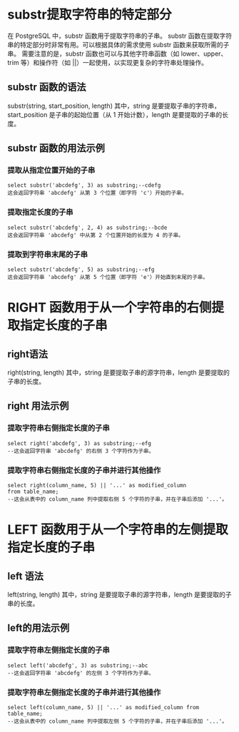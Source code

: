 # substr提取字符串的特定部分

在 PostgreSQL 中，substr 函数用于提取字符串的子串。
substr 函数在提取字符串的特定部分时非常有用。可以根据具体的需求使用 substr 函数来获取所需的子串。
需要注意的是，substr 函数也可以与其他字符串函数（如 lower、upper、trim 等）和操作符（如 ||）一起使用，以实现更复杂的字符串处理操作。

## substr 函数的语法

substr(string, start_position, length)
其中，string 是要提取子串的字符串，start_position 是子串的起始位置（从 1 开始计数），length 是要提取的子串的长度。

## substr 函数的用法示例

### 提取从指定位置开始的子串

```pgsql
select substr('abcdefg', 3) as substring;--cdefg
这会返回字符串 'abcdefg' 从第 3 个位置（即字符 'c'）开始的子串。
```

### 提取指定长度的子串

```pgsql
select substr('abcdefg', 2, 4) as substring;--bcde
这会返回字符串 'abcdefg' 中从第 2 个位置开始的长度为 4 的子串。
```

### 提取到字符串末尾的子串

```pgsql
select substr('abcdefg', 5) as substring;--efg
这会返回字符串 'abcdefg' 从第 5 个位置（即字符 'e'）开始直到末尾的子串。
```

# RIGHT 函数用于从一个字符串的右侧提取指定长度的子串

## right语法

right(string, length)
其中，string 是要提取子串的源字符串，length 是要提取的子串的长度。

## right 用法示例

### 提取字符串右侧指定长度的子串

```pgsql
select right('abcdefg', 3) as substring;--efg
--这会返回字符串 'abcdefg' 的右侧 3 个字符作为子串。
```

### 提取字符串右侧指定长度的子串并进行其他操作

```pgsql
select right(column_name, 5) || '...' as modified_column
from table_name;
--这会从表中的 column_name 列中提取右侧 5 个字符的子串，并在子串后添加 '...'。
```

# LEFT 函数用于从一个字符串的左侧提取指定长度的子串

## left 语法

left(string, length)
其中，string 是要提取子串的源字符串，length 是要提取的子串的长度。

## left的用法示例

### 提取字符串左侧指定长度的子串

```pgsql
select left('abcdefg', 3) as substring;--abc
--这会返回字符串 'abcdefg' 的左侧 3 个字符作为子串。
```

### 提取字符串左侧指定长度的子串并进行其他操作

```pgsql
select left(column_name, 5) || '...' as modified_column from table_name;
--这会从表中的 column_name 列中提取左侧 5 个字符的子串，并在子串后添加 '...'。
```
